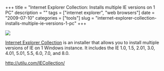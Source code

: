 +++
title = "Internet Explorer Collection: Installs multiple IE versions on 1 PC"
description = ""
tags = ["internet explorer", "web browsers"]
date = "2009-07-10"
categories = ["tools"]
slug = "internet-explorer-collection-installs-multiple-ie-versions-1-pc"
+++


<div class="tool-screenshot mb1"><a href="http://utilu.com/IECollection/"><img id="bluga-thumbnail-2725" class="bluga-thumbnail custom" src="http://media.konigi.com/bluga/
wt522ff1b193dcd_custom.jpg"/></a></div><p><a href="http://utilu.com/IECollection/">Internet Explorer Collection</a> is an installer that allows you to install multiple versions of IE on 1 Windows instance. It includes the IE 1.0, 1.5, 2.01, 3.0, 4.01, 5.01, 5.5, 6.0, 7.0, and 8.0.</p>
  
<p><a href="http://utilu.com/IECollection/">http://utilu.com/IECollection/</a></p>
      
